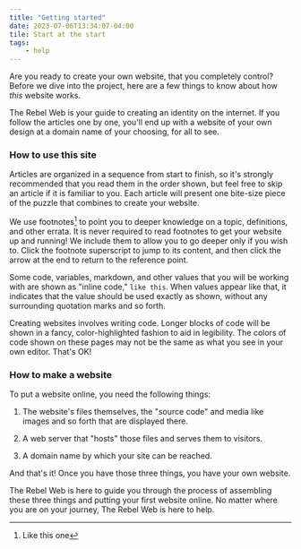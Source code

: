 ```yaml
---
title: "Getting started"
date: 2023-07-06T13:34:07-04:00
tile: Start at the start
tags:
    - help
---
```


Are you ready to create your own website, that you completely control? Before we
dive into the project, here are a few things to know about how *this* website
works.

<!--more-->

The Rebel Web is your guide to creating an identity on the internet. If you
follow the articles one by one, you'll end up with a website of your own design
at a domain name of your choosing, for all to see.

### How to use this site

Articles are organized in a sequence from start to finish, so it's strongly
recommended that you read them in the order shown, but feel free to skip an
article if it is familiar to you. Each article will present one bite-size piece
of the puzzle that combines to create your website.

We use footnotes[^1] to point you to deeper knowledge on a topic, definitions,
and other errata. It is never required to read footnotes to get your website up
and running! We include them to allow you to go deeper only if you wish to.
Click the footnote superscript to jump to its content, and then click the arrow
at the end to return to the reference point.

[^1]: Like this one

Some code, variables, markdown, and other values that you will be working with
are shown as "inline code," `like this`. When values appear like that, it
indicates that the value should be used exactly as shown, without any
surrounding quotation marks and so forth.

Creating websites involves writing code. Longer blocks of code will be shown in
a fancy, color-highlighted fashion to aid in legibility. The colors of code
shown on these pages may not be the same as what you see in your own editor.
That's OK!

### How to make a website

To put a website online, you need the following things:

1. The website's files themselves, the "source code" and media like images and
   so forth that are displayed there.
   
2. A web server that "hosts" those files and serves them to visitors.

3. A domain name by which your site can be reached.

And that's it! Once you have those three things, you have your own website.

The Rebel Web is here to guide you through the process of assembling these three
things and putting your first website online. No matter where you are on your
journey, The Rebel Web is here to help.
